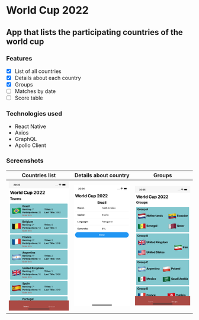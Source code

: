 # World Cup 2022

## App that lists the participating countries of the world cup

### Features
- [x] List of all countries
- [x] Details about each country
- [x] Groups
- [ ] Matches by date
- [ ] Score table

### Technologies used
- React Native
- Axios
- GraphQL
- Apollo Client
### Screenshots

<table>
<thead>
<tr>
<th>Countries list</th>
<th>Details about country</th>
<th>Groups</th>
</tr>
</thead>
<tbody>
<tr>
<td>
<img alt="Home" src="https://raw.githubusercontent.com/rbalves/world-cup-countries-app/main/assets/teams.png"/>
</td>
<td>
<img alt="Modal" src="https://raw.githubusercontent.com/rbalves/world-cup-countries-app/main/assets/modal.png"/>
</td>
<td>
<img alt="Modal" src="https://raw.githubusercontent.com/rbalves/world-cup-countries-app/main/assets/groups.png"/>
</td>
</tr>
</tbody>
</table>